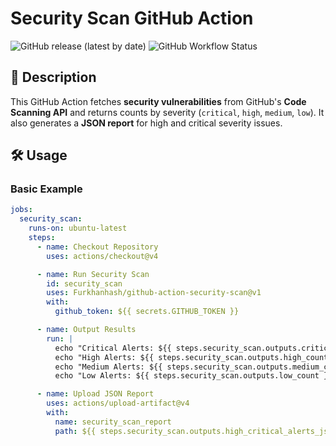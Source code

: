 # Security Scan GitHub Action

![GitHub release (latest by date)](https://img.shields.io/github/v/release/Furkhanhash/github-action-security-scan)
![GitHub Workflow Status](https://img.shields.io/github/actions/workflow/status/Furkhanhash/github-action-security-scan/test.yml)

## 🚀 Description
This GitHub Action fetches **security vulnerabilities** from GitHub's **Code Scanning API** and returns counts by severity (`critical`, `high`, `medium`, `low`). It also generates a **JSON report** for high and critical severity issues.

## 🛠️ Usage

### **Basic Example**
```yaml
jobs:
  security_scan:
    runs-on: ubuntu-latest
    steps:
      - name: Checkout Repository
        uses: actions/checkout@v4

      - name: Run Security Scan
        id: security_scan
        uses: Furkhanhash/github-action-security-scan@v1
        with:
          github_token: ${{ secrets.GITHUB_TOKEN }}

      - name: Output Results
        run: |
          echo "Critical Alerts: ${{ steps.security_scan.outputs.critical_count }}"
          echo "High Alerts: ${{ steps.security_scan.outputs.high_count }}"
          echo "Medium Alerts: ${{ steps.security_scan.outputs.medium_count }}"
          echo "Low Alerts: ${{ steps.security_scan.outputs.low_count }}"

      - name: Upload JSON Report
        uses: actions/upload-artifact@v4
        with:
          name: security_scan_report
          path: ${{ steps.security_scan.outputs.high_critical_alerts_json }}

